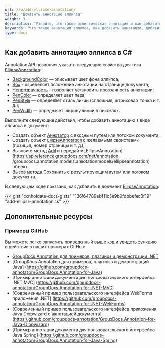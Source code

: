 ```yaml
---
url: /ru/add-ellipse-annotation/
title: "Добавить аннотацию эллипса"
weight: 3
description: "Узнайте, что такое эллиптическая аннотация и как добавить ее в документ программным путем с помощью API GroupDocs.Annotation, который является частью Conholdate.Total для .NET."
keywords: "Что такое аннотация эллипса, как добавить аннотацию, добавить аннотацию эллипса"
type: docs
---
```


## Как добавить аннотацию эллипса в C#

Annotation API позволяет указать следующие свойства для типа [EllipseAnnotation](https://apireference.groupdocs.com/net/annotation/groupdocs.annotation.models.annotationmodels/ellipseannotation):

* [BackgroundColor](https://apireference.groupdocs.com/annotation/net/groupdocs.annotation.models.annotationmodels/areaannotation/properties/backgroundcolor) — описывает цвет фона эллипса;
* [Box](https://apireference.groupdocs.com/annotation/net/groupdocs.annotation.models.annotationmodels/areaannotation/properties/box) - определяет положение аннотации на странице документа;
* [Непрозрачность](https://apireference.groupdocs.com/annotation/net/groupdocs.annotation.models.annotationmodels/areaannotation/properties/opacity) - позволяет установить прозрачность аннотации;
* [PenColor](https://apireference.groupdocs.com/annotation/net/groupdocs.annotation.models.annotationmodels/areaannotation/properties/pencolor) — определяет цвет пера;
* [PenStyle](https://apireference.groupdocs.com/annotation/net/groupdocs.annotation.models.annotationmodels/areaannotation/properties/penstyle) — определяет стиль линии (сплошная, штриховая, точка и т. д.);
* [PenWidth](https://apireference.groupdocs.com/annotation/net/groupdocs.annotation.models.annotationmodels/areaannotation/properties/penwidth) — определяет ширину линии в пикселях.

Выполните следующие действия, чтобы добавить аннотацию в виде эллипса в документ:

* Создать объект [Аннотатор](https://apireference.groupdocs.com/net/annotation/groupdocs.annotation/annotator) с входным путем или потоком документа;
* Создать объект [EllipseAnnotation](https://apireference.groupdocs.com/net/annotation/groupdocs.annotation.models.annotationmodels/ellipseannotation) с желаемыми свойствами (позиция, номер страницы и т. д.);
* Вызовите метод [Add](https://apireference.groupdocs.com/net/annotation/groupdocs.annotation/annotator/methods/add) и передайте [EllipseAnnotation](https://apireference.groupdocs.com/net/annotation /groupdocs.annotation.models.annotationmodels/ellipseannotation) объект;
* Вызов метода [Сохранить](https://apireference.groupdocs.com/net/annotation/groupdocs.annotation/annotator/methods/save/index) с результирующим путем или потоком документа.

В следующем коде показано, как добавить в документ [EllipseAnnotation](https://apireference.groupdocs.com/net/annotation/groupdocs.annotation.models.annotationmodels/ellipseannotation):

{{< gist "conholdate-docs-gists" "136f64789ebf11d5e9b9fdbbefec3f19" "add-ellipse-annotation.cs" >}}

## Дополнительные ресурсы
### Примеры GitHub
Вы можете легко запустить приведенный выше код и увидеть функцию в действии в наших примерах GitHub:

* [GroupDocs.Annotation для примеров, плагинов и демонстрации .NET](https://github.com/groupdocs-annotation/GroupDocs.Annotation-for-.NET)
* [GroupDocs.Annotation для примеров, плагинов и демонстраций Java] (https://github.com/groupdocs-annotation/GroupDocs.Annotation-for-Java)
* [Пример аннотации документа для пользовательского интерфейса .NET MVC] (https://github.com/groupdocs-annotation/GroupDocs.Annotation-for-.NET-MVC)
* [Современный пример пользовательского интерфейса WebForms приложения .NET] (https://github.com/groupdocs-annotation/GroupDocs.Annotation-for-.NET-WebForms)
* [Современный пример пользовательского интерфейса приложения Java Dropwizard с аннотацией документа] (https://github.com/groupdocs-annotation/GroupDocs.Annotation-for-Java-Dropwizard)
* [Пример аннотации документа для пользовательского интерфейса Java Spring] (https://github.com/groupdocs-annotation/GroupDocs.Annotation-for-Java-Spring)
    




